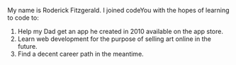 My name is Roderick Fitzgerald.
I joined codeYou with the hopes of learning to code to:
1. Help my Dad get an app he created in 2010 available on the app store.
2. Learn web development for the purpose of selling art online in the future.
3. Find a decent career path in the meantime.